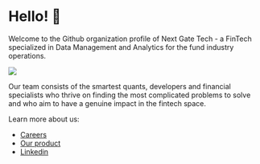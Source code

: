 # Hello! :wave:

Welcome to the Github organization profile of Next Gate Tech -
a FinTech specialized in Data Management and Analytics for the fund industry operations.

<img src="https://storage.googleapis.com/nextgatetech-public/github/img-impossible-figures.png"></img>

Our team consists of the smartest quants, developers and financial specialists
who thrive on finding the most complicated problems to solve and who aim to have a
genuine impact in the fintech space.

Learn more about us:

- [Careers](https://nextgatetech.com/content/#!/careers)
- [Our product](https://nextgatetech.com)
- [Linkedin](https://www.linkedin.com/company/next-gate-tech/)
